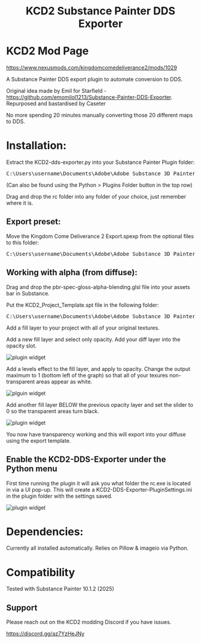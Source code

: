 <h1 align="center">
KCD2 Substance Painter DDS Exporter
</h1>

# KCD2 Mod Page
https://www.nexusmods.com/kingdomcomedeliverance2/mods/1029

A Substance Painter DDS export plugin to automate conversion to DDS.

Original idea made by Emil for Starfield - https://github.com/emomilol1213/Substance-Painter-DDS-Exporter. Repurposed and bastardised by Caseter

No more spending 20 minutes manually converting those 20 different maps to DDS.

# Installation:
Extract the KCD2-dds-exporter.py into your Substance Painter Plugin folder:
<pre>
C:\Users\username\Documents\Adobe\Adobe Substance 3D Painter\python\plugins
</pre>

(Can also be found using the Python > Plugins Folder button in the top row)

Drag and drop the rc folder into any folder of your choice, just remember where it is.

## Export preset:
Move the Kingdom Come Deliverance 2 Export.spexp from the optional files to this folder: 
<pre>
C:\Users\username\Documents\Adobe\Adobe Substance 3D Painter\assets\export-presets
</pre>

## Working with alpha (from diffuse):

Drag and drop the pbr-spec-gloss-alpha-blending.glsl file into your assets bar in Substance.

Put the KCD2_Project_Template.spt file in the following folder:
<pre>
C:\Users\username\Documents\Adobe\Adobe Substance 3D Painter\assets\templates
</pre>

Add a fill layer to your project with all of your original textures.

Add a new fill layer and select only opacity. Add your diff layer into the opacity slot.

![plugin widget](https://i.gyazo.com/b161906b3c7d14c159174dfc589d9448.png)

Add a levels effect to the fill layer, and apply to opacity. Change the output maximum to 1 (bottom left of the graph) so that all of your texures non-transparent areas appear as white.

![plguin widget](https://i.gyazo.com/a5f96c3ce0012ec5874b6b053b49495c.png)

Add another fill layer BELOW the previous opacity layer and set the slider to 0 so the transparent areas turn black.

![plugin widget](https://i.gyazo.com/6ffdc8f225ef0a6e153c71aad2ab01a0.png)

You now have transparency working and this will export into your diffuse using the export template.

## Enable the KCD2-DDS-Exporter under the Python menu
First time running the plugin it will ask you what folder the rc.exe is located in via a UI pop-up. This will create a KCD2-DDS-Exporter-PluginSettings.ini in the plugin folder with the settings saved.

![plugin widget](https://i.gyazo.com/4a6f268e6204984fb3e3c192a38698e1.jpg)

# Dependencies:
Currently all installed automatically. Relies on Pillow & imageio via Python.

# Compatibility
Tested with Substance Painter 10.1.2 (2025)

## Support
Please reach out on the KCD2 modding Discord if you have issues.

https://discord.gg/az7YzHeJNy
